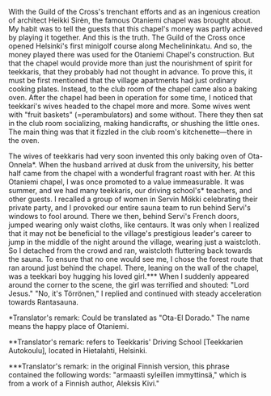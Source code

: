 
With the Guild of the Cross's trenchant efforts and as an ingenious creation of architect Heikki Sirèn, the famous Otaniemi chapel was brought about. My habit was to tell the guests that this chapel's money was partly achieved by playing it together. And this is the truth. The Guild of the Cross once opened Helsinki's first minigolf course along Mechelininkatu. And so, the money played there was used for the Otaniemi Chapel's construction. But that the chapel would provide more than just the nourishment of spirit for teekkaris, that they probably had not thought in advance. To prove this, it must be first mentioned that the village apartments had just ordinary cooking plates. Instead, to the club room of the chapel came also a baking oven. After the chapel had been in operation for some time, I noticed that teekkari's wives headed to the chapel more and more. Some wives went with "fruit baskets" (=perambulators) and some without. There they then sat in the club room socializing, making handicrafts, or shushing the little ones. The main thing was that it fizzled in the club room's kitchenette—there in the oven.

The wives of teekkaris had very soon invented this only baking oven of Ota-Onnela\*. When the husband arrived at dusk from the university, his better half came from the chapel with a wonderful fragrant roast with her. At this Otaniemi chapel, I was once promoted to a value immeasurable. It was summer, and we had many teekkaris, our driving school's\* teachers, and other guests. I recalled a group of women in Servin Mökki celebrating their private party, and I provoked our entire sauna team to run behind Servi's windows to fool around. There we then, behind Servi's French doors, jumped wearing only waist cloths, like centaurs. It was only when I realized that it may not be beneficial to the village's prestigious leader's career to jump in the middle of the night around the village, wearing just a waistcloth. So I detached from the crowd and ran, waistcloth fluttering back towards the sauna. To ensure that no one would see me, I chose the forest route that ran around just behind the chapel. There, leaning on the wall of the chapel, was a teekkari boy hugging his loved girl.\*\*\* When I suddenly appeared around the corner to the scene, the girl was terrified and shouted: "Lord Jesus." "No, it's Törrönen," I replied and continued with steady acceleration towards Rantasauna.

\*Translator's remark: Could be translated as "Ota-El Dorado." The name means the happy place of Otaniemi.

\*\*Translator's remark: refers to Teekkaris' Driving School [Teekkarien Autokoulu], located in Hietalahti, Helsinki.

\*\*\*Translator's remark: in the original Finnish version, this phrase contained the following words: "armaasti syleillen immyttinsä," which is from a work of a Finnish author, Aleksis Kivi."